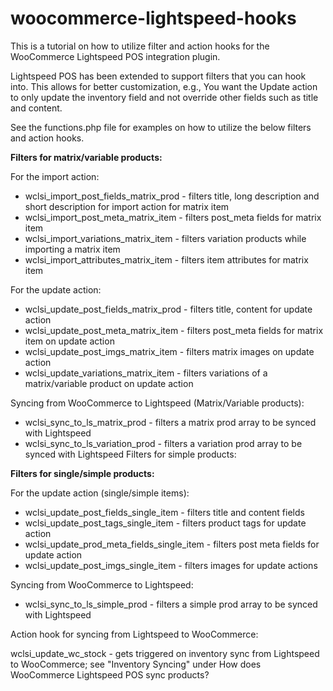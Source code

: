 # woocommerce-lightspeed-hooks
This is a tutorial on how to utilize filter and action hooks for the WooCommerce Lightspeed POS integration plugin.

Lightspeed POS has been extended to support filters that you can hook into. This allows for better customization, e.g., You want the Update action to only update the inventory field and not override other fields such as title and content.

See the functions.php file for examples on how to utilize the below filters and action hooks.
  
**Filters for matrix/variable products:**

For the import action:

- wclsi_import_post_fields_matrix_prod - filters title, long description and short description for import action for matrix item
- wclsi_import_post_meta_matrix_item - filters post_meta fields for matrix item
- wclsi_import_variations_matrix_item - filters variation products while importing a matrix item
- wclsi_import_attributes_matrix_item - filters item attributes for matrix item

For the update action:

- wclsi_update_post_fields_matrix_prod - filters title, content for update action
- wclsi_update_post_meta_matrix_item - filters post_meta fields for matrix item on update action
- wclsi_update_post_imgs_matrix_item - filters matrix images on update action
- wclsi_update_variations_matrix_item - filters variations of a matrix/variable product on update action

Syncing from WooCommerce to Lightspeed (Matrix/Variable products):

- wclsi_sync_to_ls_matrix_prod - filters a matrix prod array to be synced with Lightspeed
- wclsi_sync_to_ls_variation_prod - filters a variation prod array to be synced with Lightspeed
  Filters for simple products:

**Filters for single/simple products:**
  
For the update action (single/simple items):

- wclsi_update_post_fields_single_item - filters title and content fields
- wclsi_update_post_tags_single_item - filters product tags for update action
- wclsi_update_prod_meta_fields_single_item - filters post meta fields for update action
- wclsi_update_post_imgs_single_item - filters images for update actions

Syncing from WooCommerce to Lightspeed:

- wclsi_sync_to_ls_simple_prod - filters a simple prod array to be synced with Lightspeed

Action hook for syncing from Lightspeed to WooCommerce:

  wclsi_update_wc_stock - gets triggered on inventory sync from Lightspeed to WooCommerce; see "Inventory Syncing" under How does WooCommerce Lightspeed POS sync products?